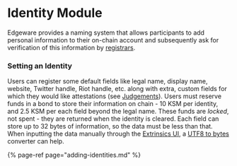 # Identity Module

Edgeware provides a naming system that allows participants to add personal information to their on-chain account and subsequently ask for verification of this information by [registrars](https://wiki.polkadot.network/docs/en/learn-identity#registrars).

### Setting an Identity

Users can register some default fields like legal name, display name, website, Twitter handle, Riot handle, etc. along with extra, custom fields for which they would like attestations \(see [Judgements](https://wiki.polkadot.network/docs/en/learn-identity#judgements)\). Users must reserve funds in a bond to store their information on chain - 10 KSM per identity, and 2.5 KSM per each field beyond the legal name. These funds are _locked_, not spent - they are returned when the identity is cleared. Each field can store up to 32 bytes of information, so the data must be less than that. When inputting the data manually through the [Extrinsics UI](https://polkadot.js.org/apps/#/extrinsics), a [UTF8 to bytes](https://onlineutf8tools.com/convert-utf8-to-bytes) converter can help.

{% page-ref page="adding-identities.md" %}



#### 

